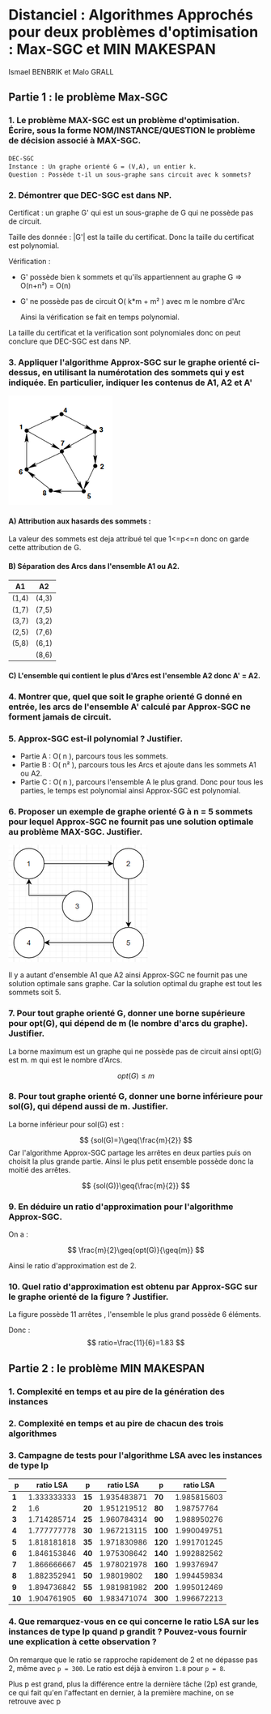 # Distanciel : Algorithmes Approchés pour deux problèmes d'optimisation : Max-SGC et MIN MAKESPAN #
Ismael BENBRIK et Malo GRALL

## Partie 1 : le problème Max-SGC
### 1. Le problème MAX-SGC est un problème d'optimisation. Écrire, sous la forme NOM/INSTANCE/QUESTION le problème de décision associé à MAX-SGC.
    DEC-SGC
    Instance : Un graphe orienté G = (V,A), un entier k.
    Question : Possède t-il un sous-graphe sans circuit avec k sommets?
### 2. Démontrer que DEC-SGC est dans NP.

Certificat : un graphe G' qui est un sous-graphe de G qui ne possède pas de circuit.

Taille des donnée : |G'| est la taille du certificat. Donc la taille du certificat est polynomial.

Vérification : 

- G' possède bien k sommets et qu'ils appartiennent au graphe G => O(n+n²) = O(n)
- G' ne possède pas de circuit O( k*m + m² ) avec m le nombre d'Arc
  
    Ainsi la vérification se fait en temps polynomial.

La taille du certificat et la verification sont polynomiales donc on peut conclure que DEC-SGC est dans NP.


### 3. Appliquer l'algorithme Approx-SGC sur le graphe orienté ci-dessus, en utilisant la numérotation des sommets qui y est indiquée. En particulier, indiquer les contenus de A1, A2 et A'

![](img/G.PNG)

#### A) Attribution aux hasards des sommets :

La valeur des sommets est deja attribué tel que 1<=p<=n donc on garde cette attribution de G.

#### B) Séparation des Arcs dans l'ensemble A1 ou A2.

| A1    | A2    |
| ----- | ----- |
| (1,4) | (4,3) |
| (1,7) | (7,5) |
| (3,7) | (3,2) |
| (2,5) | (7,6) |
| (5,8) | (6,1) |
|       | (8,6) |

#### C) L'ensemble qui contient le plus d'Arcs est l'ensemble A2 donc A' = A2.

### 4.  Montrer que, quel que soit le graphe orienté G donné en entrée, les arcs de l'ensemble A' calculé par Approx-SGC ne forment jamais de circuit.



### 5. Approx-SGC est-il polynomial ? Justifier.

- Partie A : O( n ), parcours tous les sommets.
- Partie B : O( n² ), parcours tous les Arcs et ajoute dans les sommets A1 ou A2.
- Partie C : O( n ), parcours l'ensemble A le plus grand.
  Donc pour tous les parties, le temps est polynomial ainsi Approx-SGC est polynomial.

### 6. Proposer un exemple de graphe orienté G à n = 5 sommets pour lequel Approx-SGC ne fournit pas une solution optimale au problème MAX-SGC. Justifier.

![](img/question6.PNG)

Il y a autant d'ensemble A1 que A2 ainsi Approx-SGC ne fournit pas une solution optimale sans graphe. Car la solution optimal du graphe est tout les sommets soit 5.

### 7. Pour tout graphe orienté G, donner une borne supérieure pour opt(G), qui dépend de m (le nombre d'arcs du graphe). Justifier.

La borne maximum est un graphe qui ne possède pas de circuit ainsi opt(G) est m. m qui est le nombre d'Arcs.

$$ {opt(G)}\leq{m} $$

### 8. Pour tout graphe orienté G, donner une borne inférieure pour sol(G), qui dépend aussi de m. Justifier.

La borne inférieur pour sol(G) est :

$$ {sol(G)=}\geq{\frac{m}{2}} $$
Car l'algorithme Approx-SGC partage les arrêtes en deux parties puis on choisit la plus grande partie. Ainsi le plus petit ensemble possède donc la moitié des arrêtes.

 $$ {sol(G)}\geq{\frac{m}{2}} $$

### 9. En déduire un ratio d'approximation pour l'algorithme Approx-SGC.

On a :

$$ \frac{m}{2}\geq{opt(G)}{\geq{m}} $$

Ainsi le ratio d'approximation est de 2.

### 10. Quel ratio d'approximation est obtenu par Approx-SGC sur le graphe orienté de la figure ? Justifier.

 La figure possède 11 arrêtes , l'ensemble le plus grand possède 6 éléments.
 
 Donc :  
 $$ ratio=\frac{11}{6}=1.83 $$ 


## Partie 2 : le problème MIN MAKESPAN
### 1. Complexité en temps et au pire de la génération des instances

### 2. Complexité en temps et au pire de chacun des trois algorithmes

### 3. Campagne de tests pour l'algorithme LSA avec les instances de type Ip
| p  | ratio LSA   | p  | ratio LSA   | p   | ratio LSA   |
| -- | ----------- | -- | ----------- | --- | ----------- |
| **1**  | 1.333333333 | **15** | 1.935483871 | **70** | 1.985815603 |
| **2**  | 1.6         | **20** | 1.951219512 | **80** | 1.98757764  |
| **3**  | 1.714285714 | **25** | 1.960784314 | **90** | 1.988950276 |
| **4**  | 1.777777778 | **30** | 1.967213115 | **100** | 1.990049751 |
| **5**  | 1.818181818 | **35** | 1.971830986 | **120** | 1.991701245 |
| **6**  | 1.846153846 | **40** | 1.975308642 | **140** | 1.992882562 |
| **7**  | 1.866666667 | **45** | 1.978021978 | **160** | 1.99376947  |
| **8**  | 1.882352941 | **50** | 1.98019802  | **180** | 1.994459834 |
| **9**  | 1.894736842 | **55** | 1.981981982 | **200** | 1.995012469 |
| **10** | 1.904761905 | **60** | 1.983471074 | **300** | 1.996672213 |

### 4. Que remarquez-vous en ce qui concerne le ratio LSA sur les instances de type Ip quand p grandit ? Pouvez-vous fournir une explication à cette observation ?
On remarque que le ratio se rapproche rapidement de 2 et ne dépasse pas 2, même avec `p = 300`. Le ratio est déjà à environ `1.8` pour `p = 8`.

Plus p est grand, plus la différence entre la dernière tâche (2p) est grande, ce qui fait qu'en l'affectant en dernier, à la première machine, on se retrouve avec p 